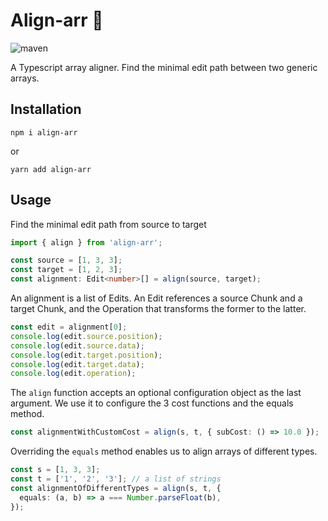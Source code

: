 # Align-arr 🍭
![maven](https://github.com/manzurola/align-arr/actions/workflows/node.js.yml/badge.svg)

A Typescript array aligner. Find the minimal edit path between two generic arrays.


## Installation

```
npm i align-arr
```
or
```
yarn add align-arr
```

## Usage

Find the minimal edit path from source to target

```ts
import { align } from 'align-arr';

const source = [1, 3, 3];
const target = [1, 2, 3];
const alignment: Edit<number>[] = align(source, target);
```

An alignment is a list of Edits. An Edit references a source Chunk and a target Chunk, and the Operation that transforms the former to the latter.

```ts
const edit = alignment[0];
console.log(edit.source.position);
console.log(edit.source.data);
console.log(edit.target.position);
console.log(edit.target.data);
console.log(edit.operation);
```

The `align` function accepts an optional configuration object as the last argument.
We use it to configure the 3 cost functions and the equals method.

```ts
const alignmentWithCustomCost = align(s, t, { subCost: () => 10.0 });
```

Overriding the `equals` method enables us to align arrays of different types.

```ts
const s = [1, 3, 3];
const t = ['1', '2', '3']; // a list of strings
const alignmentOfDifferentTypes = align(s, t, {
  equals: (a, b) => a === Number.parseFloat(b),
});
```
